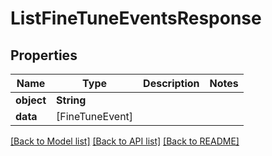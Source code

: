 # ListFineTuneEventsResponse

## Properties
Name | Type | Description | Notes
------------ | ------------- | ------------- | -------------
**object** | **String** |  | 
**data** | [FineTuneEvent] |  | 

[[Back to Model list]](../README.md#documentation-for-models) [[Back to API list]](../README.md#documentation-for-api-endpoints) [[Back to README]](../README.md)


